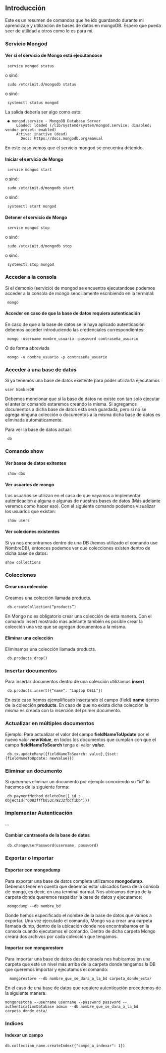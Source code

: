 ## Introducción

Este es un resumen de comandos que he ido guardando durante mi aprendizaje y utilización de bases de datos en mongoDB. Espero que pueda seer de utilidad a otros como lo es para mí.

### Servicio Mongod


#### Ver si el servicio de Mongo está ejecutandose

```
 service mongod status
```
o sinó:

```
 sudo /etc/init.d/mongodb status
``` 

o sinó:
```
 systemctl status mongod
```

La salida debería ser algo como esto:

```
 ● mongod.service - MongoDB Database Server
     Loaded: loaded (/lib/systemd/system/mongod.service; disabled; vendor preset: enabled)
     Active: inactive (dead)
       Docs: https://docs.mongodb.org/manual
```
En este caso vemos que el servicio mongod se encuentra detenido.


#### Iniciar el servicio de Mongo

```
 service mongod start
```
o sinó:

```
 sudo /etc/init.d/mongodb start
``` 
o sinó:
```
 systemctl start mongod
```

#### Detener el servicio de Mongo

```
 service mongod stop
```
o sinó:

```
 sudo /etc/init.d/mongodb stop
``` 

o sinó:
```
 systemctl stop mongod
```

### Acceder a la consola

Si el demonio (servicio) de mongod se encuentra ejecutandose podemos acceder a la consola de mongo sencillamente escribiendo en la terminal:

```
 mongo
```

#### Acceder en caso de que la base de datos requiera autenticación

En caso de que a la base de datos se le haya aplicado autenticación debemos acceder introduciendo las credenciales correspondientes:

```
 mongo -username nombre_usuario -password contraseña_usuario
```
O de forma abreviada

```
 mongo -u nombre_usuario -p contraseña_usuario
```


### Acceder a una base de datos

Si ya tenemos una base de datos existente para poder utilizarla ejecutamos 

```
user NombreDB
```

Debemos mencionar que si la base de datos no existe con tan solo ejecutar el anterior comando estaremos creando la misma. Si agregamos documentos a dicha base de datos esta será guardada, pero si no se agrega ninguna colección o documentos a la misma dicha base de datos es eliminada automáticamente.

Para ver la base de datos actual:

```
 db
```


### Comando **show**

#### Ver bases de datos exitentes

```
 show dbs
```

#### Ver usuarios de mongo

Los usuarios se utilizan en el caso de que vayamos a implementar autenticación a alguna o algunas de nuestras bases de datos (Más adelante veremos como hacer eso). Con el siguiente comando podemos visualizar los usuarios que existan:

```
 show users
```

#### Ver colexiones existentes

Si ya nos encontramos dentro de una DB (hemos utilizado el comando use NombreDB), entonces podemos ver que colecciones existen dentro de dicha base de datos:

```
show collections
```

### Colecciones

#### Crear una colección

Creamos una colección llamada products.
```
 db.createCollection(“products”)
```

En Mongo no es obligatorio crear una colección de esta manera. Con el comando insert mostrado mas adelante también es posible crear la colección una vez que se agregan documentos a la misma.


#### Eliminar una colección

Eliminamos una colección llamada products.
```
 db.products.drop()
```

### Insertar documentos

Para insertar documentos dentro de una colección utilizamos **insert**

```
 db.products.insert({“name”: “Laptop DELL”})
```
En este caso hemos ejemplificado insertando el campo (field) **name** dentro de la colección **products**. En caso de que no exista dicha colección la misma es creada con la inserción del primer documento.


### Actualizar en múltiples documentos

Ejemplo: Para actualizar el valor del campo **fieldNameToUpdate** por el nuevo valor ***newValue***, en todos los documentos que cumplan con que el campo **fieldNameToSearch** tenga el valor ***value***.
```
 db.tx.updateMany({fieldNameToSearch: value},{$set: {fieldNameToUpdate: newValue}})
```

### Eliminar un documento

Si queremos eliminar un documento por ejemplo conociendo su "id" lo hacemos de la siguiente forma:
```
 db.paymentMethod.deleteOne({_id : ObjectId("6082fffb053c79232fbcf1bb")})
```


### Implementar Autenticación

...

#### Cambiar contraseña de la base de datos

```
 db.changeUserPassword(username, password)
```


### Exportar o Importar

#### Exportar con mongodump

Para exportar una base de datos completa utilizamos **mongodump**. Debemos tener en cuenta que debemos estar ubicados fuera de la consola de mongo, es decir, en una terminal normal. Nos ubicamos dentro de la carpeta donde queremos respaldar la base de datos y ejecutamos:

```
 mongodump --db nombre_bd
```
Donde hemos especificado el nombre de la base de datos que vamos a exportar. Una vez ejecutado el comando, Mongo va a crear una carpeta llamada dump, dentro de la ubicación donde nos encontrabamos en la consola cuando ejecutamos el comando. Dentro de dicha carpeta Mongo creará dos archivos por cada colección que tengamos.

#### Importar con mongorestore

Para importar una base de datos desde consola nos hubicamos en una carpeta que esté un nivel más arriba de la carpeta donde tengamos la DB que queremos importar y ejecutamos el comando:

```
  mongorestore --db nombre_que_se_dara_a_la_bd carpeta_donde_esta/
```

En el caso de una base de datos que requiere autenticación procedemos de la siguiente manera:

```
mongorestore --username username --password password --authenticationDatabase admin --db nombre_que_se_dara_a_la_bd carpeta_donde_esta/
```


### Indices

#### Indexar un campo

```
db.collection_name.createIndex({"campo_a_indexar": 1})
```
